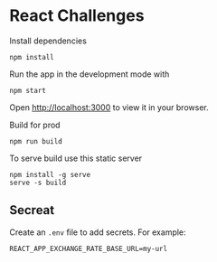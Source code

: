 # React Challenges
Install dependencies
```
npm install
```

Run the app in the development mode with
```
npm start
```
Open [http://localhost:3000](http://localhost:3000) to view it in your browser.

Build for prod
```
npm run build
```
To serve build use this static server
```
npm install -g serve
serve -s build
```

## Secreat
Create an `.env` file to add secrets. For example:
```
REACT_APP_EXCHANGE_RATE_BASE_URL=my-url
```